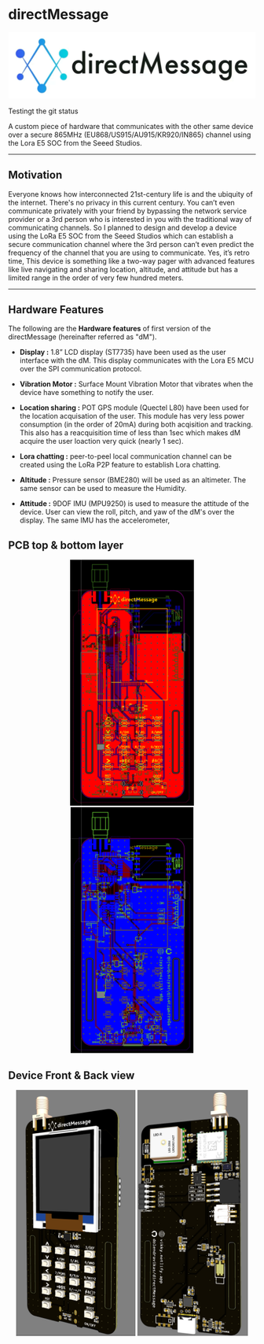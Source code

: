 # directMessage

<img src="Images\logo.gif" alt="logo"/>

Testingt the git status 

A custom piece of hardware that communicates with the other same device over a secure 865MHz (EU868/US915/AU915/KR920/IN865) channel using the Lora E5 SOC from the Seeed Studios.

---

## Motivation

Everyone knows how interconnected 21st-century life is and the ubiquity of the internet. There's no privacy in this current century. You can’t even communicate privately with your friend by bypassing the network service provider or a 3rd person who is interested in you with the traditional way of communicating channels. So I planned to design and develop a device using the LoRa E5 SOC from the Seeed Studios which can establish a secure communication channel where the 3rd person can’t even predict the frequency of the channel that you are using to communicate. Yes, it’s retro time, This device is something like a two-way pager with advanced features like live navigating and sharing location, altitude, and attitude but has a limited range in the order of very few hundred meters.

---

## Hardware Features

The following are the **Hardware features** of first version of the directMessage (hereinafter referred as "dM").

- **Display :** 1.8” LCD display (ST7735) have been used as the user interface with the dM. This display communicates with the Lora E5 MCU over the SPI communication protocol.

- **Vibration Motor :** Surface Mount Vibration Motor that vibrates when the device have something to notify the user.

- **Location sharing :** POT GPS module (Quectel L80) have been used for the location acquisation of the user. This module has very less power consumption (in the order of 20mA) during both acqisition and tracking. This also has a reacquisition time of less than 1sec which makes dM acquire the user loaction very quick (nearly 1 sec).

- **Lora chatting :** peer-to-peel local communication channel can be created using the LoRa P2P feature to establish Lora chatting.

- **Altitude :** Pressure sensor (BME280) will be used as an altimeter. The same sensor can be used to measure the Humidity.

- **Attitude :** 9DOF IMU (MPU9250) is used to measure the attitude of the device. User can view the roll, pitch, and yaw of the dM's over the display. The same IMU has the accelerometer, 

## PCB top & bottom layer

<p align = "center">
    <img src="Images\toplayer.png" alt="toplayer" height="500"/>
    <img src="Images\bottomlayer.png" alt="bottomlayer" height="500"/>
</p>

## Device Front & Back view

<p align = "center">
    <img src="Images\front.png" alt="front" height="500"/>
    <img src="Images\back.png" alt="back" height="500"/>
</p>
